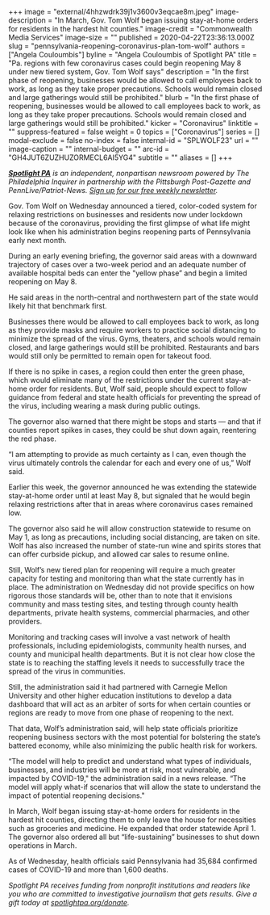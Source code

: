 +++
image = "external/4hhzwdrk39j1v3600v3eqcae8m.jpeg"
image-description = "In March, Gov. Tom Wolf began issuing stay-at-home orders for residents in the hardest hit counties."
image-credit = "Commonwealth Media Services"
image-size = ""
published = 2020-04-22T23:36:13.000Z
slug = "pennsylvania-reopening-coronavirus-plan-tom-wolf"
authors = ["Angela Couloumbis"]
byline = "Angela Couloumbis of Spotlight PA"
title = "Pa. regions with few coronavirus cases could begin reopening May 8 under new tiered system, Gov. Tom Wolf says"
description = "In the first phase of reopening, businesses would be allowed to call employees back to work, as long as they take proper precautions. Schools would remain closed and large gatherings would still be prohibited."
blurb = "In the first phase of reopening, businesses would be allowed to call employees back to work, as long as they take proper precautions. Schools would remain closed and large gatherings would still be prohibited."
kicker = "Coronavirus"
linktitle = ""
suppress-featured = false
weight = 0
topics = ["Coronavirus"]
series = []
modal-exclude = false
no-index = false
internal-id = "SPLWOLF23"
url = ""
image-caption = ""
internal-budget = ""
arc-id = "GH4JUT6ZUZHUZORMECL6AI5YG4"
subtitle = ""
aliases = []
+++

<a href="https://www.spotlightpa.org/"><i><b>Spotlight PA</b></i></a><i> is an independent, nonpartisan newsroom powered by The Philadelphia Inquirer in partnership with the Pittsburgh Post-Gazette and PennLive/Patriot-News. </i><a href="https://www.spotlightpa.org/newsletters"><i>Sign up for our free weekly newsletter</i></a><i>.</i>

Gov. Tom Wolf on Wednesday announced a tiered, color-coded system for relaxing restrictions on businesses and residents now under lockdown because of the coronavirus, providing the first glimpse of what life might look like when his administration begins reopening parts of Pennsylvania early next month.

During an early evening briefing, the governor said areas with a downward trajectory of cases over a two-week period and an adequate number of available hospital beds can enter the "yellow phase” and begin a limited reopening on May 8.

He said areas in the north-central and northwestern part of the state would likely hit that benchmark first.

Businesses there would be allowed to call employees back to work, as long as they provide masks and require workers to practice social distancing to minimize the spread of the virus. Gyms, theaters, and schools would remain closed, and large gatherings would still be prohibited. Restaurants and bars would still only be permitted to remain open for takeout food.

If there is no spike in cases, a region could then enter the green phase, which would eliminate many of the restrictions under the current stay-at-home order for residents. But, Wolf said, people should expect to follow guidance from federal and state health officials for preventing the spread of the virus, including wearing a mask during public outings.

<script src="https://www.spotlightpa.org/embed.js" async></script><div data-spl-embed-version="1" data-spl-src="https://www.spotlightpa.org/embeds/donate/"></div>

The governor also warned that there might be stops and starts — and that if counties report spikes in cases, they could be shut down again, reentering the red phase.

“I am attempting to provide as much certainty as I can, even though the virus ultimately controls the calendar for each and every one of us,” Wolf said.

Earlier this week, the governor announced he was extending the statewide stay-at-home order until at least May 8, but signaled that he would begin relaxing restrictions after that in areas where coronavirus cases remained low.

The governor also said he will allow construction statewide to resume on May 1, as long as precautions, including social distancing, are taken on site. Wolf has also increased the number of state-run wine and spirits stores that can offer curbside pickup, and allowed car sales to resume online.

Still, Wolf’s new tiered plan for reopening will require a much greater capacity for testing and monitoring than what the state currently has in place. The administration on Wednesday did not provide specifics on how rigorous those standards will be, other than to note that it envisions community and mass testing sites, and testing through county health departments, private health systems, commercial pharmacies, and other providers.

Monitoring and tracking cases will involve a vast network of health professionals, including epidemiologists, community health nurses, and county and municipal health departments. But it is not clear how close the state is to reaching the staffing levels it needs to successfully trace the spread of the virus in communities.

Still, the administration said it had partnered with Carnegie Mellon University and other higher education institutions to develop a data dashboard that will act as an arbiter of sorts for when certain counties or regions are ready to move from one phase of reopening to the next.

That data, Wolf’s administration said, will help state officials prioritize reopening business sectors with the most potential for bolstering the state’s battered economy, while also minimizing the public health risk for workers.

<script src="https://www.spotlightpa.org/embed.js" async></script><div data-spl-embed-version="1" data-spl-src="https://www.spotlightpa.org/embeds/newsletter/"></div>

“The model will help to predict and understand what types of individuals, businesses, and industries will be more at risk, most vulnerable, and impacted by COVID-19," the administration said in a news release. “The model will apply what-if scenarios that will allow the state to understand the impact of potential reopening decisions."

In March, Wolf began issuing stay-at-home orders for residents in the hardest hit counties, directing them to only leave the house for necessities such as groceries and medicine. He expanded that order statewide April 1. The governor also ordered all but “life-sustaining” businesses to shut down operations in March.

As of Wednesday, health officials said Pennsylvania had 35,684 confirmed cases of COVID-19 and more than 1,600 deaths. 

<i>Spotlight PA receives funding from nonprofit institutions and readers like you who are committed to investigative journalism that gets results. Give a gift today at </i><a href="https://www.spotlightpa.org/donate"><i>spotlightpa.org/donate</i></a><i>.</i>

<script src="https://www.spotlightpa.org/embed.js" async></script><div data-spl-embed-version="1" data-spl-src="https://www.spotlightpa.org/embeds/tips/?tip_text=Do%20you%20have%20a%20tip%20about%20%3Cb%3Ehow%20Pa.'s%20government%20is%20responding%20to%20the%20coronavirus%3C%2Fb%3E%3F%20Tell%20us."></div>

